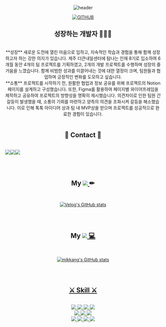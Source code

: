 <div align="center"> 
  
![header](https://capsule-render.vercel.app/api?type=waving&color=timeGradient&text=Problem-Solving%20Creator%20✨&animation=twinkling&fontSize=35&fontAlignY=40&fontAlign=70&height=250)

[![GITHUB](https://hits.seeyoufarm.com/api/count/incr/badge.svg?url=https%3A%2F%2Fgithub.com%2Fm1kkang&count_bg=%23A5AE83&title_bg=%23555555&icon=github.svg&icon_color=%23E7E7E7&title=Github&edge_flat=false)](https://hits.seeyoufarm.com)

<h2> 성장하는 개발자 👩🏻‍💻</h2>
<br/>
**성장**
새로운 도전에 열린 마음으로 임하고, 지속적인 학습과 경험을 통해 함께 성장하고자 하는 강한 의지가 있습니다. 제주 더큰내일센터에 탐나는 인재 8기로 입소하여 6개월 동안 4개의 팀 프로젝트를 기획하였고, 2개의 개발 프로젝트를 수행하며 성장의 즐거움을 느꼈습니다. 함께 비범한 성과를 이끌어내는 것에 대한 열정이 크며, 팀원들과 협업하며 긍정적인 변화를 도모하고 싶습니다.
<br/>
**소통**
프로젝트를 시작하기 전, 원활한 협업과 정보 공유를 위해 프로젝트의 Notion 페이지를 설계하고 구성했습니다. 또한, Figma를 활용하여 페이지별 와이어프레임을 제작하고 공유하여 프로젝트의 방향성을 명확히 제시했습니다.
의견차이로 인한 팀원 간 갈등이 발생했을 때, 소통의 기회를 마련하고 양측의 의견을 조화시켜 갈등을 해소했습니다. 이로 인해 톡톡 아이디어 상과 팀 내 MVP상을 받으며 프로젝트를 성공적으로 완료한 경험이 있습니다.
<br/>
<br/>
<h2> 📲 Contact 📳 </h2>
<br/>

<div style="display:flex; flex-direction:row;">
    <a href="https://open.kakao.com/me/mikkang/">
        <img src="https://img.shields.io/badge/kakaotalk-FFCD00?style=for-the-badge&logo=kakaotalk&logoColor=white">
    <a href="https://discord.com/users/374712310041935872/">
        <img src="https://img.shields.io/badge/discord-5865F2?style=for-the-badge&logo=discord&logoColor=white">      
    <a href="https://www.instagram.com/_mikkang/">
        <img src="https://img.shields.io/badge/Instagram-E4405F?style=for-the-badge&logo=Instagram&logoColor=white"> 
    </a>
</div>
<br/>
<br/>
<br/>
<h2> My   
    <a href="https://velog.io/@yhj4132">
        <img src="https://img.shields.io/badge/velog-20C997?style=for-the-badge&logo=velog&logoColor=white"> 
    </a> ✏ </h2>
    <br/>
  
[![Velog's GitHub stats](https://velog-readme-stats.vercel.app/api?name=yhj4132)](https://github.com/eungyeole/velog-readme-stats)

<br/>
<br/>

<h2> My
    <a href="https://github.com/m1kkang">
      <img src="https://img.shields.io/badge/github-181717?style=for-the-badge&logo=github&logoColor=white"> 💻 </h2>
<br/>

![mikkang's GitHub stats](https://github-readme-stats.vercel.app/api?username=m1kkang&show_icons=true&theme=transparent)

<br/>
<br/>

<h2> ⚔ Skill ⚔ </h2>
<br/>
<div>
<img src="https://img.shields.io/badge/html5-E34F26?style=for-the-badge&logo=html5&logoColor=white">
  <img src="https://img.shields.io/badge/css3-1572B6?style=for-the-badge&logo=css3&logoColor=white">
  <img src="https://img.shields.io/badge/Redux-593D88?style=for-the-badge&logo=redux&logoColor=white">
  <img src="https://img.shields.io/badge/React-20232A?style=for-the-badge&logo=react&logoColor=61DAFB">
  <div></div>
  <img src="https://img.shields.io/badge/reactrouter-CA4245?style=for-the-badge&logo=reactrouter&logoColor=white">
  <img src="https://img.shields.io/badge/javascript-F7DF1E?style=for-the-badge&logo=javascript&logoColor=white">
  <img src="https://img.shields.io/badge/typescript-3178C6?style=for-the-badge&logo=typescript&logoColor=white">
  <div></div>
  <img src="https://img.shields.io/badge/bootstrap-7952B3?style=for-the-badge&logo=bootstrap&logoColor=white">
  <img src="https://img.shields.io/badge/styledcomponents-DB7093?style=for-the-badge&logo=styledcomponents&logoColor=white">
  <img src="https://img.shields.io/badge/notion-000000?style=for-the-badge&logo=notion&logoColor=white">
  <img src="https://img.shields.io/badge/slack-4A154B?style=for-the-badge&logo=slack&logoColor=white">

</div>
<br/>
<br/>
<br/>


</div>


